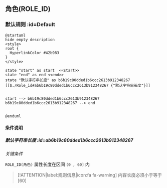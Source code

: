 ## 角色(ROLE_ID) <!-- {docsify-ignore-all} -->

   

### 默认规则 :id=Default

```plantuml
@startuml
hide empty description
<style>
root {
  HyperlinkColor #42b983
}
</style>

state "start" as start  <<start>>
state "end" as end <<end>>
state "默认字符串长度" as b6b19c80dded1b6ccc2613b912348267 [[$./Role_id#ab6b19c80dded1b6ccc2613b912348267 {"默认字符串长度"}]]


start --> b6b19c80dded1b6ccc2613b912348267 
b6b19c80dded1b6ccc2613b912348267 --> end 


@enduml
```

#### 条件说明

##### 默认字符串长度 :id=ab6b19c80dded1b6ccc2613b912348267


*关键条件*


`ROLE_ID(角色)` 属性长度在区间 `(0 , 60]` 内

> [!ATTENTION|label:规则信息|icon:fa fa-warning]
> 内容长度必须小于等于[60]







